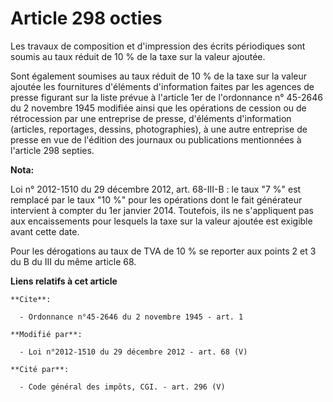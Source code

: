 # Article 298 octies

Les travaux de composition et d'impression des écrits périodiques sont soumis au taux réduit de 10 % de la taxe sur la valeur
ajoutée. 

Sont également soumises au taux réduit de 10 % de la taxe sur la valeur ajoutée les fournitures d'éléments d'information
faites par les agences de presse figurant sur la liste prévue à l'article 1er de l'ordonnance n° 45-2646 du 2 novembre 1945
modifiée ainsi que les opérations de cession ou de rétrocession par une entreprise de presse, d'éléments d'information
(articles, reportages, dessins, photographies), à une autre entreprise de presse en vue de l'édition des journaux ou
publications mentionnées à l'article 298 septies.

**Nota:**

Loi n° 2012-1510 du 29 décembre 2012, art. 68-III-B : le taux "7 %" est remplacé par le taux "10 %" pour les opérations dont
le fait générateur intervient à compter du 1er janvier 2014. Toutefois, ils ne s'appliquent pas aux encaissements pour
lesquels la taxe sur la valeur ajoutée est exigible avant cette date. 

Pour les dérogations au taux de TVA de 10 % se reporter aux points 2 et 3 du B du III du même article 68.

**Liens relatifs à cet article**

	**Cite**:

	  - Ordonnance n°45-2646 du 2 novembre 1945 - art. 1

	**Modifié par**:

	  - Loi n°2012-1510 du 29 décembre 2012 - art. 68 (V)

	**Cité par**:

	  - Code général des impôts, CGI. - art. 296 (V)
